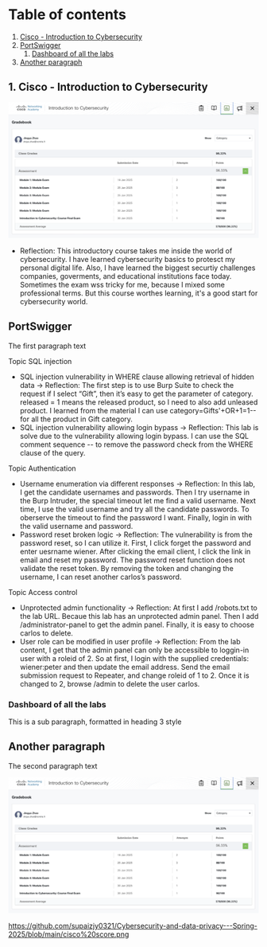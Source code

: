# Table of contents
1. [Cisco - Introduction to Cybersecurity](#cisco)
2. [PortSwigger](#portswigger)
    1. [Dashboard of all the labs](#dashboard)
3. [Another paragraph](#paragraph2)

## 1. Cisco - Introduction to Cybersecurity <a name="cisco"></a>
<img src="https://github.com/supaizjy0321/Cybersecurity-and-data-privacy---Spring-2025/blob/main/cisco%20score.png" width="800"/>

 - Reflection: This introductory course takes me inside the world of cybersecurity. I have learned cybersecurity basics to protesct my personal digital life. Also, I have learned the biggest securtiy challenges companies, goverments, and educational institutions face today. Sometimes the exam wss tricky for me, because I mixed some professional terms. But this course worthes learning, it's a good start for cybersecurity world.

## PortSwigger <a name="portswigger"></a>
The first paragraph text



Topic SQL injection
- SQL injection vulnerability in WHERE clause allowing retrieval of hidden data → Reflection: The first step is to use Burp Suite to check the request if I select “Gift”, then it’s easy to get the parameter of category. released = 1 means the released product, so I need to also add unleased product. I learned from the material I can use category=Gifts'+OR+1=1-- for all the product in Gift category.
- SQL injection vulnerability allowing login bypass → Reflection: This lab is solve due to the vulnerability allowing login bypass. I can use the SQL comment sequence -- to remove the password check from the WHERE clause of the query.

Topic Authentication
- Username enumeration via different responses → Reflection: In this lab, I get the candidate usernames and passwords. Then I try username in the Burp Intruder, the special timeout let me find a valid username. Next time, I use the valid username and try all the candidate passwords. To oberserve the timeout to find the password I want. Finally, login in with the valid username and password.
- Password reset broken logic → Reflection: The vulnerability is from the password reset, so I can utilize it. First, I click forget the password and enter uesrname wiener. After clicking the email client, I click the link in email and reset my password. The password reset function does not validate the reset token. By removing the token and changing the username, I can reset another carlos’s password.

Topic Access control
- Unprotected admin functionality → Reflection: At first I add /robots.txt to the lab URL. Becaue this lab has an unprotected admin panel. Then I add /administrator-panel to get the admin panel. Finally, it is easy to choose carlos to delete.
- User role can be modified in user profile → Reflection: From the lab content, I get that the admin panel can only be accessible to loggin-in user with a roleid of 2. So at first, I login with the supplied credentials: wiener:peter and then update the email address. Send the email submission request to Repeater, and change roleid of 1 to 2. Once it is changed to 2, browse /admin to delete the user carlos.

 

### Dashboard of all the labs <a name="dashboard"></a>
This is a sub paragraph, formatted in heading 3 style

## Another paragraph <a name="paragraph2"></a>
The second paragraph text

<img src="https://github.com/supaizjy0321/Cybersecurity-and-data-privacy---Spring-2025/blob/main/cisco%20score.png" width="800"/>

https://github.com/supaizjy0321/Cybersecurity-and-data-privacy---Spring-2025/blob/main/cisco%20score.png
